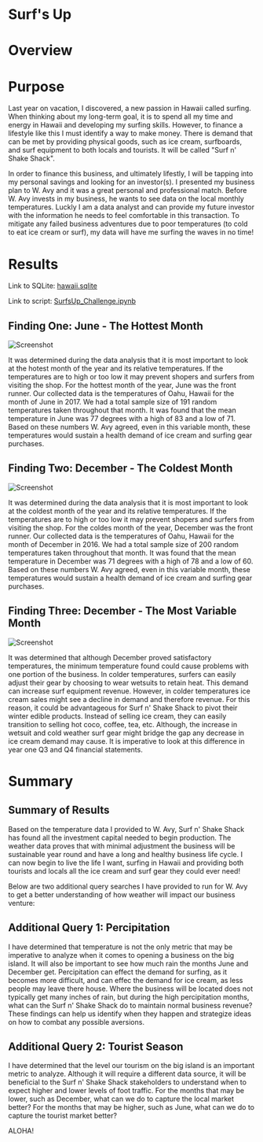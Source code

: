 # Surf's Up
# Overview
# Purpose
Last year on vacation, I discovered, a new passion in Hawaii called surfing. When thinking about my long-term goal, it is to spend all my time and energy in Hawaii and developing my surfing skills. However, to finance a lifestyle like this I must identify a way to make money. There is demand that can be met by providing physical goods, such as ice cream, surfboards, and surf equipment to both locals and tourists. It will be called "Surf n' Shake Shack".

In order to finance this business, and ultimately lifestly, I will be tapping into my personal savings and looking for an investor(s). I presented my business plan to W. Avy and it was a great personal and professional match. Before W. Avy invests in my business, he wants to see data on the local monthly temperatures. Luckly I am a data analyst and can provide my future investor with the information he needs to feel comfortable in this transaction. To mitigate any failed business adventures due to poor temperatures (to cold to eat ice cream or surf), my data will have me surfing the waves in no time!

# Results

Link to SQLite: [hawaii.sqlite](https://github.com/Sborresch/surf-s_up/blob/main/hawaii.sqlite)

Link to script: [SurfsUp_Challenge.ipynb](https://github.com/Sborresch/surf-s_up/blob/main/SurfsUp_Challenge.ipynb)

## Finding One: June - The Hottest Month
![Screenshot](https://github.com/Sborresch/surf-s_up/blob/main/June_Temps.png)

It was determined during the data analysis that it is most important to look at the hotest month of the year and its relative temperatures. If the temperatures are to high or too low it may prevent shopers and surfers from visiting the shop. For the hottest month of the year, June was the front runner. Our collected data is the temperatures of Oahu, Hawaii for the month of June in 2017. We had a total sample size of 191 random temperatures taken throughout that month. It was found that the mean temperature in June was 77 degrees with a high of 83 and a low of 71. Based on these numbers W. Avy agreed, even in this variable month, these temperatures would sustain a health demand of ice cream and surfing gear purchases.

## Finding Two: December - The Coldest Month
![Screenshot](https://github.com/Sborresch/surf-s_up/blob/main/December_Temps.png)

It was determined during the data analysis that it is most important to look at the coldest month of the year and its relative temperatures. If the temperatures are to high or too low it may prevent shopers and surfers from visiting the shop. For the coldes month of the year, December was the front runner. Our collected data is the temperatures of Oahu, Hawaii for the month of December in 2016. We had a total sample size of 200 random temperatures taken throughout that month. It was found that the mean temperature in December was 71 degrees with a high of 78 and a low of 60. Based on these numbers W. Avy agreed, even in this variable month, these temperatures would sustain a health demand of ice cream and surfing gear purchases.

## Finding Three: December - The Most Variable Month
![Screenshot](https://github.com/Sborresch/surf-s_up/blob/main/December_Temps.png)

It was determined that although December proved satisfactory temperatures, the minimum temperature found could cause problems with one portion of the business. In colder temperatures, surfers can easily adjust their gear by choosing to wear wetsuits to retain heat. This demand can increase surf equipment revenue. However, in colder temperatures ice cream sales might see a decline in demand and therefore revenue. For this reason, it could be advantageous for Surf n' Shake Shack to pivot their winter edible products. Instead of selling ice cream, they can easily transition to selling hot coco, coffee, tea, etc. Although, the increase in wetsuit and cold weather surf gear might bridge the gap any decrease in ice cream demand may cause. It is imperative to look at this difference in year one Q3 and Q4 financial statements.

# Summary
## Summary of Results
Based on the temperature data I provided to W. Avy, Surf n' Shake Shack has found all the investment capital needed to begin production. The weather data proves that with minimal adjustment the business will be sustainable year round and have a long and healthy business life cycle. I can now begin to live the life I want, surfing in Hawaii and providing both tourists and locals all the ice cream and surf gear they could ever need!

Below are two additional query searches I have provided to run for W. Avy to get a better understanding of how weather will impact our business venture:

## Additional Query 1: Percipitation
I have determined that temperature is not the only metric that may be imperative to analyze when it comes to opening a business on the big island. It will also be important to see how much rain the months June and December get. Percipitation can effect the demand for surfing, as it becomes more difficult, and can effec the demand for ice cream, as less people may leave there house. Where the business will be located does not typically get many inches of rain, but during the high percipitation months, what can the Surf n' Shake Shack do to maintain normal business revenue? These findings can help us identify when they happen and strategize ideas on how to combat any possible aversions.

## Additional Query 2: Tourist Season
I have determined that the level our tourism on the big island is an important metric to analyze. Although it will require a different data source, it will be beneficial to the Surf n' Shake Shack stakeholders to understand when to expect higher and lower levels of foot traffic. For the months that may be lower, such as December, what can we do to capture the local market better? For the months that may be higher, such as June, what can we do to capture the tourist market better?

ALOHA!
